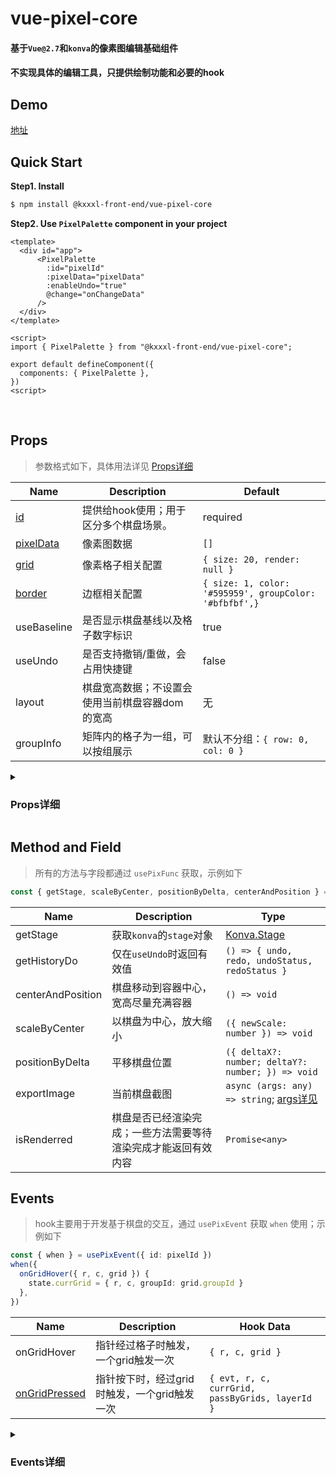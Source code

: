 # vue-pixel-core

#### 基于`Vue@2.7`和`konva`的像素图编辑基础组件
#### 不实现具体的编辑工具，只提供绘制功能和必要的hook

## Demo

[地址](https://kxxxlfe.github.io/vue-pixel-core/)

## Quick Start

**Step1. Install**

```bash
$ npm install @kxxxl-front-end/vue-pixel-core
```

**Step2. Use `PixelPalette` component in your project**

```
<template>
  <div id="app">
      <PixelPalette
        :id="pixelId"
        :pixelData="pixelData"
        :enableUndo="true"
        @change="onChangeData"
      />
  </div>
</template>

<script>
import { PixelPalette } from "@kxxxl-front-end/vue-pixel-core";

export default defineComponent({
  components: { PixelPalette },
})
<script>
```

<br/>

## Props

> 参数格式如下，具体用法详见 [Props详细](#props-head)

| Name                        | Description                                    | Default                                                |
|-----------------------------|------------------------------------------------|--------------------------------------------------------|
| [id](#api-id)               | 提供给hook使用；用于区分多个棋盘场景。           | required                                               |
| [pixelData](#api-pixelData) | 像素图数据                                     | `[]`                                                   |
| [grid](#api-grid)           | 像素格子相关配置                               | `{ size: 20, render: null }`                           |
| [border](#api-border)       | 边框相关配置                                   | `{ size: 1, color: '#595959', groupColor: '#bfbfbf',}` |
| useBaseline                 | 是否显示棋盘基线以及格子数字标识               | true                                                   |
| useUndo                     | 是否支持撤销/重做，会占用快捷键                 | false                                                  |
| layout                      | 棋盘宽高数据；不设置会使用当前棋盘容器dom的宽高 | 无                                                     |
| groupInfo                   | 矩阵内的格子为一组，可以按组展示                | 默认不分组：`{ row: 0, col: 0 }`                        |

<details>

<summary id="props-head"><h3>Props详细</h3></summary>

<section id="api-id">
  <h4>id</h4>

  ```typescript
  import { usePixFunc, usePixEvent } from '@kxxxl-front-end/vue-pixel-core'

  const { getStage, scaleByCenter, centerAndPosition } = usePixFunc({ id: pixelId })
  const { when } = usePixEvent({ id: pixelId })
  ```
</section>

<section id="api-pixelData">
 <h4>pixelData</h4>

  - 为了实现多层编辑，需要一个3维数组格式如下
  - [样例数据](https://github.com/kxxxlfe/vue-pixel-core/blob/main/platforms/examples/data.json)

  ```typescript
  // 每个格子数据
  interface PixelGridData {
    color?: string // 当前格子色值
    disabled?: boolean // 格子是否可以编辑
    [key: string]: any // 可以添加自定义字段，用于自定义格子渲染
  }

  // 每一层数据
  interface PixelLayerData {
    id: string
    name: string
    zIndex: number
    grids: PixelGridData[][]
  }

  // pixelData格式
  type PixelData = PixelLayerData[]
  ```
  
  - [样例数据](https://github.com/kxxxlfe/vue-pixel-core/blob/main/examples/data.json)
</section>

<section id="api-grid">
  <h4>grid</h4>

  - demo
  
  ```html
    <PixelPalette
      :id="pixelId"
      :pixelData="pixelData"
      :grid="{ size: 20, render: CustomGrid }"
    />
  ```

  - 说明
    - size: 格子尺寸
    - render: 传递一个vue组件，用于自定义渲染每一个格子

  - render实例

  ```typescript

  <template>
    <KGroup :width="gridSize" :height="gridSize">
      <KRect :config="rectConfig" :x="0" :y="0" :width="gridSize" :height="gridSize" />
      <KText v-if="grid.colorIdx" :config="{ x: 18, y: 18, align: 'right', fill: '#fff'}" />
      <KImage v-if="grid.isQuill" :config="{ x: 18, y: 18, image: quillImage }" />
    </KGroup>
  </template>

  <script lang="ts">
  // 自定义树形，支持自定义节点
  import { PropType, computed, defineComponent, ref } from 'vue'
  import { KonvaComps, PixelGridData } from '@kxxxl-front-end/vue-pixel-core'

  import quillPng from './quill.png'
  const quillImage = new Image()
  quillImage.src = quillPng // konva要求传递的image数据

  const { KText, KGroup, KRect, KImage } = KonvaComps

  export default defineComponent({
    name: 'CustomGrid',
    components: { KText, KGroup, KRect, KImage },
    props: {
      grid: { type: Object as PropType<PixelGridData>, required: true }, // 当前渲染的格子
      isHover: Boolean, // 指针是否经过格子
      // 格子所在行列数
      row: { type: Number, required: true }, 
      col: { type: Number, required: true },
    },
    setup(props, { emit }) {

      return { quillImage }
    },
  })
  </script>

  ```
</section>

</details>

## Method and Field

> 所有的方法与字段都通过 `usePixFunc` 获取，示例如下

```typescript
const { getStage, scaleByCenter, positionByDelta, centerAndPosition } = usePixFunc({ id: pixelId })
```

| Name              | Description                                                   | Type                                                                                                  |
|-------------------|---------------------------------------------------------------|-------------------------------------------------------------------------------------------------------|
| getStage          | 获取`konva`的`stage`对象                                      | [Konva.Stage](https://konvajs.org/docs/overview.html)                                                 |
| getHistoryDo      | 仅在`useUndo`时返回有效值                                     | `() => { undo, redo, undoStatus, redoStatus }`                                                        |
| centerAndPosition | 棋盘移动到容器中心，宽高尽量充满容器                           | `() => void`                                                                                          |
| scaleByCenter     | 以棋盘为中心，放大缩小                                         | `({ newScale: number }) => void`                                                                      |
| positionByDelta   | 平移棋盘位置                                                  | `({ deltaX?: number; deltaY?: number; }) => void`                                                     |
| exportImage       | 当前棋盘截图                                                  | `async (args: any) => string`; [args详见](https://konvajs.org/api/Konva.Group.html#toDataURL__anchor) |
| isRenderred       | 棋盘是否已经渲染完成；一些方法需要等待渲染完成才能返回有效内容 | `Promise<any>`                                                                                        |

## Events

> hook主要用于开发基于棋盘的交互，通过 `usePixEvent` 获取 `when` 使用；示例如下

```typescript
const { when } = usePixEvent({ id: pixelId })
when({
  onGridHover({ r, c, grid }) {
    state.currGrid = { r, c, groupId: grid.groupId }
  },
})
```

| Name                                  | Description                                | Hook Data                                       |
|---------------------------------------|--------------------------------------------|-------------------------------------------------|
| onGridHover                           | 指针经过格子时触发，一个grid触发一次        | `{ r, c, grid }`                                |
| [onGridPressed](#event-onGridPressed) | 指针按下时，经过grid时触发，一个grid触发一次 | `{ evt, r, c, currGrid, passByGrids, layerId }` |

<details>

<summary id="props-head"><h3>Events详细</h3></summary>

<section id="event-onGridPressed">
  <h4>onGridPressed</h4> 
  
  - 参数说明

  ```typescript
  type GridPressedParams = {
    evt: PointerEvent; // 原始事件
    r: number; // 格子行列数
    c: number;
    currGrid: PixelGridData; // 当前触发的格子数据
    layerId: string | number; // 当前触发的格子所在layer
    passGrids: PixelGridData[]; // 本次按下后，已经过的格子数组
  };
  ```
</section>

## Examples

  - 画笔实现

  ```typescript
  const { when } = usePixEvent({ id: pixelId })

  when({
    onGridPressed({ evt, r, c, currGrid, passByGrids, layerId }) {
      currGrid.color = toolForm.value.color
    },
  })
  ```

  - [其他工具示例-stackblitz](https://stackblitz.com/~/github.com/kxxxlfe/vue-pixel-core?file=platforms/examples/App.vue)



